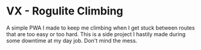 # VX - Rogulite Climbing
A simple PWA I made to keep me climbing when I get stuck between routes that are too easy or too hard.
This is a side project I hastily made during some downtime at my day job. Don't mind the mess.

